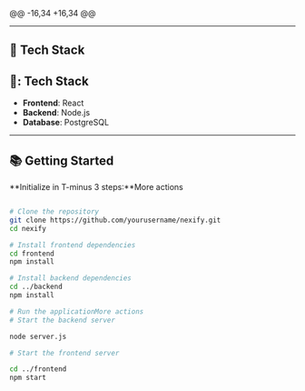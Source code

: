 @@ -16,34 +16,34 @@

---

## 🤖 Tech Stack
## 🤖: Tech Stack

- **Frontend**: React
- **Backend**: Node.js
- **Database**: PostgreSQL

---


## 📚 Getting Started
**Initialize in T-minus 3 steps:**More actions

```bash

# Clone the repository
git clone https://github.com/yourusername/nexify.git
cd nexify

# Install frontend dependencies
cd frontend
npm install

# Install backend dependencies
cd ../backend
npm install

# Run the applicationMore actions
# Start the backend server

node server.js

# Start the frontend server

cd ../frontend
npm start

